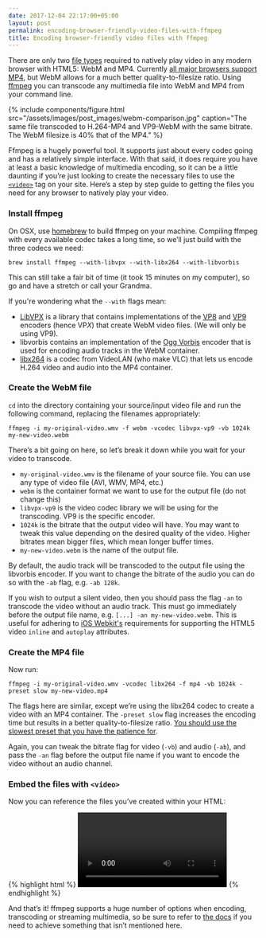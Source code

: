 ```yaml
---
date: 2017-12-04 22:17:00+05:00
layout: post
permalink: encoding-browser-friendly-video-files-with-ffmpeg
title: Encoding browser-friendly video files with ffmpeg
---
```


There are only two [file types](https://developer.mozilla.org/en-US/docs/Web/HTML/Supported_media_formats) required to natively play video in any modern browser with HTML5: WebM and MP4. Currently [all major browsers support MP4](https://caniuse.com/#search=mp4), but WebM allows for a much better quality-to-filesize ratio. Using [ffmpeg](https://www.ffmpeg.org/) you can transcode any multimedia file into WebM and MP4 from your command line.

{% include components/figure.html src="/assets/images/post_images/webm-comparison.jpg" caption="The same file transcoded to H.264-MP4 and VP9-WebM with the same bitrate. The WebM filesize is 40% that of the MP4." %}

Ffmpeg is a hugely powerful tool. It supports just about every codec going and has a relatively simple interface. With that said, it does require you have at least a basic knowledge of multimedia encoding, so it can be a little daunting if you’re just looking to create the necessary files to use the  [`<video>`](https://developer.mozilla.org/en-US/docs/Web/HTML/Element/video) tag on your site. Here’s a step by step guide to getting the files you need for any browser to natively play your video.

### Install ffmpeg

On OSX, use [homebrew](https://brew.sh/) to build ffmpeg on your machine. Compiling ffmpeg with every available codec takes a long time, so we’ll just build with the three codecs we need:

`brew install ffmpeg --with-libvpx --with-libx264 --with-libvorbis`

This can still take a fair bit of time (it took 15 minutes on my computer), so go and have a stretch or call your Grandma.

If you're wondering what the `--with` flags mean:

* [LibVPX](https://www.webmproject.org/code/) is a library that contains implementations of the [VP8](https://en.wikipedia.org/wiki/VP8) and [VP9](https://en.wikipedia.org/wiki/VP9) encoders (hence VP*X*) that create WebM video files. (We will only be using VP9).
* libvorbis contains an implementation of the [Ogg Vorbis](https://xiph.org/vorbis/) encoder that is used for encoding audio tracks in the WebM container.
* [libx264](https://www.videolan.org/developers/x264.html) is a codec from VideoLAN (who make VLC) that lets us encode H.264 video and audio into the MP4 container.

### Create the WebM file

`cd` into the directory containing your source/input video file and run the following command, replacing the filenames appropriately:

`ffmpeg -i my-original-video.wmv -f webm -vcodec libvpx-vp9 -vb 1024k my-new-video.webm`

There’s a bit going on here, so let’s break it down while you wait for your video to transcode.

* `my-original-video.wmv` is the filename of your source file. You can use any type of video file (AVI, WMV, MP4, etc.)
* `webm` is the container format we want to use for the output file (do not change this)
* `libvpx-vp9` is the video codec library we will be using for the transcoding. VP9 is the specific encoder.
* `1024k` is the bitrate that the output video will have. You may want to tweak this value depending on the desired quality of the video. Higher bitrates mean bigger files, which mean longer buffer times.
* `my-new-video.webm` is the name of the output file.

By default, the audio track will be transcoded to the output file using the libvorbis encoder. If you want to change the bitrate of the audio you can do so with the `-ab` flag, e.g. `-ab 128k`.

If you wish to output a silent video, then you should pass the flag `-an` to transcode the video without an audio track. This must go immediately before the output file name, e.g. `[...] -an my-new-video.webm`. This is useful for adhering to [iOS Webkit's](https://webkit.org/blog/6784/new-video-policies-for-ios) requirements for supporting the HTML5 video `inline` and `autoplay` attributes.

### Create the MP4 file

Now run:

`ffmpeg -i my-original-video.wmv -vcodec libx264 -f mp4 -vb 1024k -preset slow my-new-video.mp4`

The flags here are similar, except we’re using the libx264 codec to create a video with an MP4 container. The `-preset slow` flag increases the encoding time but results in a better quality-to-filesize ratio. [You should use the slowest preset that you have the patience for](https://trac.ffmpeg.org/wiki/Encode/H.264#Preset).

Again, you can tweak the bitrate flag for video (`-vb`) and audio (`-ab`), and pass the `-an` flag before the output file name if you want to encode the video without an audio channel.

### Embed the files with `<video>`

Now you can reference the files you’ve created within your HTML:

{% highlight html %}
<video>
  <source
    src="my-new-video.webm"
    type="video/webm">
  <source
    src="my-new-video.mp4"
    type="video/mp4">
</video>
{% endhighlight %}

And that’s it! ffmpeg supports a huge number of options when encoding, transcoding or streaming multimedia, so be sure to refer to [the docs](https://ffmpeg.org/ffmpeg.html#Video-Options) if you need to achieve something that isn’t mentioned here.
